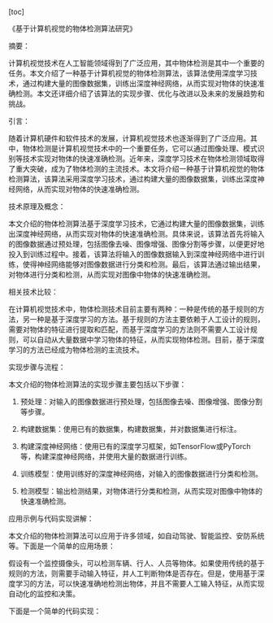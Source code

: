 
[toc]                    
                
                
《基于计算机视觉的物体检测算法研究》

摘要：

计算机视觉技术在人工智能领域得到了广泛应用，其中物体检测是其中一个重要的任务。本文介绍了一种基于计算机视觉的物体检测算法，该算法使用深度学习技术，通过构建大量的图像数据集，训练出深度神经网络，从而实现对物体的快速准确检测。本文还详细介绍了该算法的实现步骤、优化与改进以及未来的发展趋势和挑战。

引言：

随着计算机硬件和软件技术的发展，计算机视觉技术也逐渐得到了广泛应用。其中，物体检测是计算机视觉技术中的一个重要任务，它可以通过图像处理、模式识别等技术实现对物体的快速准确检测。近年来，深度学习技术在物体检测领域取得了重大突破，成为了物体检测的主流技术。本文将介绍一种基于计算机视觉的物体检测算法，该算法采用深度学习技术，通过构建大量的图像数据集，训练出深度神经网络，从而实现对物体的快速准确检测。

技术原理及概念：

本文介绍的物体检测算法基于深度学习技术，它通过构建大量的图像数据集，训练出深度神经网络，从而实现对物体的快速准确检测。具体来说，该算法首先将输入的图像数据通过预处理，包括图像去噪、图像增强、图像分割等步骤，以便更好地投入到训练过程中。接着，该算法将输入的图像数据输入到深度神经网络中进行训练，使得神经网络能够对图像数据进行分类和检测。最后，该算法通过输出结果，对物体进行分类和检测，从而实现对图像中物体的快速准确检测。

相关技术比较：

在计算机视觉技术中，物体检测技术目前主要有两种：一种是传统的基于规则的方法，另一种是基于深度学习的方法。基于规则的方法主要依赖于人工设计的规则，需要对物体的特征进行提取和匹配，而基于深度学习的方法则不需要人工设计规则，可以自动从大量数据中学习物体的特征，从而实现物体检测。目前，基于深度学习的方法已经成为物体检测的主流技术。

实现步骤与流程：

本文介绍的物体检测算法的实现步骤主要包括以下步骤：

1. 预处理：对输入的图像数据进行预处理，包括图像去噪、图像增强、图像分割等步骤。

2. 构建数据集：使用已有的数据集，构建数据集，并对数据集进行标注。

3. 构建深度神经网络：使用已有的深度学习框架，如TensorFlow或PyTorch等，构建深度神经网络，并使用大量的数据进行训练。

4. 训练模型：使用训练好的深度神经网络，对输入的图像数据进行分类和检测。

5. 检测模型：输出检测结果，对物体进行分类和检测，从而实现对图像中物体的快速准确检测。

应用示例与代码实现讲解：

本文介绍的物体检测算法可以应用于许多领域，如自动驾驶、智能监控、安防系统等。下面是一个简单的应用场景：

假设有一个监控摄像头，可以检测车辆、行人、人员等物体。如果使用传统的基于规则的方法，则需要手动输入特征，并人工判断物体是否存在。但是，使用基于深度学习的方法，可以快速准确地检测出物体，并且不需要人工输入特征，从而实现自动化的监控和决策。

下面是一个简单的代码实现：

